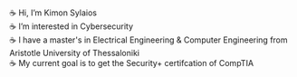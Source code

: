 ☕️ Hi, I’m Kimon Sylaios  
☕️ I’m interested in Cybersecurity  
☕️ I have a master's in Electrical Engineering & Computer Engineering from Aristotle University of Thessaloniki  
☕️ My current goal is to get the Security+ certifcation of CompTIA  

